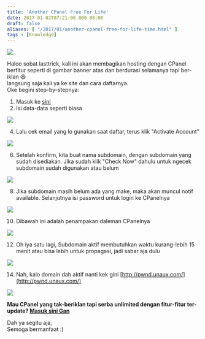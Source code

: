 ```yaml
---
title: 'Another CPanel Free For Life'
date: 2017-01-02T07:21:00.000-08:00
draft: false
aliases: [ "/2017/01/another-cpanel-free-for-life-time.html" ]
tags : [Knowledge]
---
```


[![](https://4.bp.blogspot.com/-_SUnA6DNZQk/WGpnnozf4kI/AAAAAAAABoo/KYODYgLsZWQ6khd7Pl3PhSvB0TN5PIovgCLcB/s640/Selection_014.jpg)](https://4.bp.blogspot.com/-_SUnA6DNZQk/WGpnnozf4kI/AAAAAAAABoo/KYODYgLsZWQ6khd7Pl3PhSvB0TN5PIovgCLcB/s1600/Selection_014.jpg)

  
Haloo sobat lasttrick, kali ini akan membagikan hosting dengan CPanel berfitur seperti di gambar banner atas dan berdurasi selamanya tapi ber-iklan 😆  
langsung saja kali ya ke site dan cara daftarnya.  
Oke begini step-by-stepnya:  
  

1.  Masuk ke [sini](http://ouo.io/6QnjOr)
2.  Isi data-data seperti biasa

[![](https://2.bp.blogspot.com/-4Ds-hIg_cwc/WGprS-pn8jI/AAAAAAAABo0/pOpyF3pFn20q_PGOj8FAS5IcMRbQKWaygCPcB/s640/1_006.jpg)](https://2.bp.blogspot.com/-4Ds-hIg_cwc/WGprS-pn8jI/AAAAAAAABo0/pOpyF3pFn20q_PGOj8FAS5IcMRbQKWaygCPcB/s1600/1_006.jpg)

4.  Lalu cek email yang lo gunakan saat daftar, terus klik "Activate Account"

[![](https://1.bp.blogspot.com/-cWJ1nzVnzuk/WGprUiITCSI/AAAAAAAABo4/AkzcdnfCDGsTaTrGzA-f0aPyY1l3JOHagCPcB/s640/1_008.jpg)](https://1.bp.blogspot.com/-cWJ1nzVnzuk/WGprUiITCSI/AAAAAAAABo4/AkzcdnfCDGsTaTrGzA-f0aPyY1l3JOHagCPcB/s1600/1_008.jpg)

6.  Setelah konfirm, kita buat nama subdomain, dengan subdomain yang sudah disediakan. Jika sudah klik "Check Now" dahulu untuk ngecek subdomain sudah digunakan atau belum

[![](https://1.bp.blogspot.com/-blQNqnTicic/WGprZYYDnXI/AAAAAAAABo8/2sybiS8fIeUECoS_CGIQWFD0Bind6laegCPcB/s640/1_009.jpg)](https://1.bp.blogspot.com/-blQNqnTicic/WGprZYYDnXI/AAAAAAAABo8/2sybiS8fIeUECoS_CGIQWFD0Bind6laegCPcB/s1600/1_009.jpg)

8.  Jika subdomain masih belum ada yang make, maka akan muncul notif available. Selanjutnya isi password untuk login ke CPanelnya

[![](https://1.bp.blogspot.com/-E-37OqLOdtA/WGpu35wPAfI/AAAAAAAABpc/u1ZLH7uQkxEZ-kADywC516AnsuUIYzIoACLcB/s640/1_010.jpg)](https://1.bp.blogspot.com/-E-37OqLOdtA/WGpu35wPAfI/AAAAAAAABpc/u1ZLH7uQkxEZ-kADywC516AnsuUIYzIoACLcB/s1600/1_010.jpg)

10.  Dibawah ini adalah penampakan daleman CPanelnya

[![](https://4.bp.blogspot.com/-HlANvE7EJio/WGps6GhR7tI/AAAAAAAABpI/sKR0Xd6dxTcJWXd5D1CPWB0xarzcVr_dwCLcB/s640/1_011.jpg)](https://4.bp.blogspot.com/-HlANvE7EJio/WGps6GhR7tI/AAAAAAAABpI/sKR0Xd6dxTcJWXd5D1CPWB0xarzcVr_dwCLcB/s1600/1_011.jpg)

12.  Oh iya satu lagi, Subdomain aktif membutuhkan waktu kurang-lebih 15 menit atau bisa lebih untuk propagasi, jadi sabar aja dulu

[![](https://2.bp.blogspot.com/-fLO3kR9AXJQ/WGptjSQe0bI/AAAAAAAABpQ/7l1pCp7nBisjbVt7W0di021_TWGCO_TZwCLcB/s640/Selection_013.jpg)](https://2.bp.blogspot.com/-fLO3kR9AXJQ/WGptjSQe0bI/AAAAAAAABpQ/7l1pCp7nBisjbVt7W0di021_TWGCO_TZwCLcB/s1600/Selection_013.jpg)

14.  Nah, kalo domain dah aktif nanti kek gini [http://pwnd.unaux.com/](http://pwnd.unaux.com/)

[![](https://1.bp.blogspot.com/-ciobPQivuh0/WGvK4F_n2BI/AAAAAAAABp0/WV4LNccnEoQZLUeV5pJsne-sVjn1S4BtQCLcB/s640/Selection_006.jpg)](https://1.bp.blogspot.com/-ciobPQivuh0/WGvK4F_n2BI/AAAAAAAABp0/WV4LNccnEoQZLUeV5pJsne-sVjn1S4BtQCLcB/s1600/Selection_006.jpg)

**Mau CPanel yang tak-beriklan tapi serba unlimited dengan fitur-fitur ter-update? [Masuk sini Gan](http://www.lasttrick.ml/2016/10/free-cpanel-for-life-time.html)**

  
Dah ya segitu aja,  
Semoga bermanfaat :)